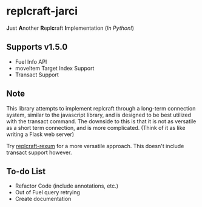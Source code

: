 # replcraft-jarci
**J**ust **A**nother **R**epl**c**raft **I**mplementation (*In Python!*)

## Supports v1.5.0
- Fuel Info API
- moveItem Target Index Support
- Transact Support

## Note
This library attempts to implement replcraft through a long-term connection system, similar to the javascript library, and is designed to be best utilized with the transact command. The downside to this is that it is not as versatile as a short term connection, and is more complicated. (Think of it as like writing a Flask web server)

Try [replcraft-rexum](https://github.com/rexjohannes/replcraft-python) for a more versatile approach. This doesn't include transact support however.

## To-do List
- Refactor Code (include annotations, etc.)
- Out of Fuel query retrying
- Create documentation
